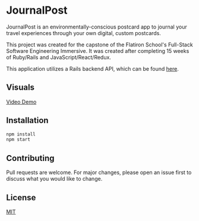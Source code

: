 # JournalPost

JournalPost is an environmentally-conscious postcard app to journal your travel experiences through your own digital, custom postcards.

This project was created for the capstone of the Flatiron School's Full-Stack Software Engineering Immersive. It was created after completing 15 weeks of Ruby/Rails and JavaScript/React/Redux.

This application utilizes a Rails backend API, which can be found [here](https://github.com/leannemcabey/journal_post_api).

## Visuals

[Video Demo](https://youtu.be/fbHW3z4b4Mc)

## Installation

```bash
npm install
npm start
```

## Contributing
Pull requests are welcome. For major changes, please open an issue first to discuss what you would like to change.

## License
[MIT](https://choosealicense.com/licenses/mit/)

